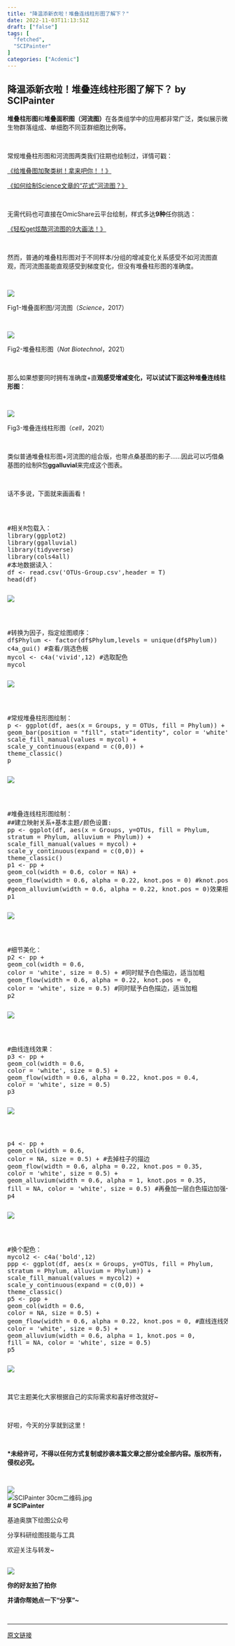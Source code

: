 ```yaml
---
title: "降温添新衣啦！堆叠连线柱形图了解下？"
date: 2022-11-03T11:13:51Z
draft: ["false"]
tags: [
  "fetched",
  "SCIPainter"
]
categories: ["Acdemic"]
---
```

降温添新衣啦！堆叠连线柱形图了解下？ by SCIPainter
------
<div><p data-mpa-powered-by="yiban.io"><span><strong><span>堆叠柱形图</span></strong></span><span>和</span><strong><span>堆叠面积图（河流图）</span></strong><span>在各类组学中的应用都非常广泛，类似展示微生物群落组成、单细胞不同亚群细胞比例等。</span></p><p><span><br></span></p><p><span>常规堆叠柱形图和河流图两类我们往期也绘制过，详情可戳：</span></p><p><a target="_blank" href="http://mp.weixin.qq.com/s?__biz=MzIyOTY3MDA3MA==&amp;mid=2247488042&amp;idx=1&amp;sn=48c7c221701edf07640aaba812baed86&amp;chksm=e8be7ff3dfc9f6e5534cd1c78080fe7082918c90a5f9f1feb2576f56e172061ea180f34d8f8b&amp;scene=21#wechat_redirect" textvalue="《给堆叠图加聚类树！拿来吧你！！》" linktype="text" imgurl="" imgdata="null" data-itemshowtype="0" tab="innerlink" data-linktype="2"><span>《给堆叠图加聚类树！拿来吧你！！》</span></a><span></span></p><p><a target="_blank" href="http://mp.weixin.qq.com/s?__biz=MzA5NzQzOTgzMw==&amp;mid=2650904454&amp;idx=1&amp;sn=24d1f6bd9502be2a6c7bf8a41fb886c2&amp;chksm=8b55eeb0bc2267a6564d4a261cf1e430d023d9f737e4ff42066864a8cd4145b5473ef304324f&amp;scene=21#wechat_redirect" textvalue="《如何绘制Science文章的“花式”河流图？》" linktype="text" imgurl="" imgdata="null" data-itemshowtype="0" tab="innerlink" data-linktype="2"><span>《如何绘制Science文章的“花式”河流图？》</span></a><span></span></p><p><span><br></span></p><p><span>无需代码也可直接在OmicShare云平台绘制，样式多达</span><strong><span>9种</span></strong><span>任你挑选：</span></p><p><a target="_blank" href="http://mp.weixin.qq.com/s?__biz=MzIyOTY3MDA3MA==&amp;mid=2247486969&amp;idx=1&amp;sn=7323b5b3fb27a5cdfafd1a20911c12ea&amp;chksm=e8be6020dfc9e9362e9f80b84f51fe584f660c236e4b77510b58fe42284719e44f2b63cb8701&amp;scene=21#wechat_redirect" textvalue="《轻松get炫酷河流图的9大画法！》" linktype="text" imgurl="" imgdata="null" data-itemshowtype="0" tab="innerlink" data-linktype="2"><span>《轻松get炫酷河流图的9大画法！》</span></a><span></span></p><p><br></p><p><span>然而，普通的堆叠柱形图对于不同样本/分组的增减变化关系感受不如河流图直观，而河流图虽能直观感受到梯度变化，但没有堆叠柱形图的准确度。</span></p><p><span><br></span></p><p><img data-ratio="0.5437743190661478" data-src="https://mmbiz.qpic.cn/sz_mmbiz_png/tgUVxVRjT6mwwEBfD4cgLZKXMOXJl3GuJicI2rt2QQ1veDPashd2GNIyshKIZrHdOKE2VZV4JuffwpFBaEfckQg/640?wx_fmt=png" data-type="png" data-w="1028" src="https://mmbiz.qpic.cn/sz_mmbiz_png/tgUVxVRjT6mwwEBfD4cgLZKXMOXJl3GuJicI2rt2QQ1veDPashd2GNIyshKIZrHdOKE2VZV4JuffwpFBaEfckQg/640?wx_fmt=png"></p><p><span>Fig1-堆叠面积图/河流图（<em>Science</em>，2017）</span></p><p><span><br></span></p><p><img data-ratio="0.64198606271777" data-src="https://mmbiz.qpic.cn/sz_mmbiz_png/tgUVxVRjT6mwwEBfD4cgLZKXMOXJl3GuZHh0SBAGBribCwAoQgrqYjt2B9R3icZibCq3oyKfYDkqhicbW2etd1QXZw/640?wx_fmt=png" data-type="png" data-w="1148" src="https://mmbiz.qpic.cn/sz_mmbiz_png/tgUVxVRjT6mwwEBfD4cgLZKXMOXJl3GuZHh0SBAGBribCwAoQgrqYjt2B9R3icZibCq3oyKfYDkqhicbW2etd1QXZw/640?wx_fmt=png"></p><p><span>Fig2-堆叠柱形图（<em>Nat Biotechnol</em>，2021）</span></p><p><span><br></span></p><p><span>那么如果想要同时拥有准确度+直</span><strong><span>观感受增减变化，可以试试下面这种堆叠连线柱形图</span></strong><span>：</span></p><p><span><br></span></p><p><img data-ratio="0.7576099210822999" data-src="https://mmbiz.qpic.cn/sz_mmbiz_png/tgUVxVRjT6mwwEBfD4cgLZKXMOXJl3GuNE5dlWoaWfGoWl8WXQq8Zf2ibs5SfrRCWMjwKw3u55CPGDCpX2H2eJw/640?wx_fmt=png" data-type="png" data-w="887" src="https://mmbiz.qpic.cn/sz_mmbiz_png/tgUVxVRjT6mwwEBfD4cgLZKXMOXJl3GuNE5dlWoaWfGoWl8WXQq8Zf2ibs5SfrRCWMjwKw3u55CPGDCpX2H2eJw/640?wx_fmt=png"></p><p><span>Fig3-堆叠连线柱形图（<em>cell</em>，2021）</span></p><p><span><br></span></p><p><span>类似普通堆叠柱形图+河流图的组合版，也带点桑基图的影子……因此可以巧借桑基图的绘制R包</span><strong><span>ggalluvial</span></strong><span>来完成这个图表。</span></p><p><span><br></span></p><p><span>话不多说，下面就来画画看！</span></p><p><br mpa-from-tpl="t"></p><section data-mpa-preserve-tpl-color="t" data-mpa-template="t" mpa-preserve="t" mpa-from-tpl="t"><pre><p><span>#相关R包载入：</span><br mpa-from-tpl="t"><span>library</span>(ggplot2)<br mpa-from-tpl="t"><span>library</span>(ggalluvial)<br mpa-from-tpl="t"><span>library</span>(tidyverse)<br mpa-from-tpl="t"><span>library</span>(cols4all)<br mpa-from-tpl="t"><span>#本地数据读入：</span><br mpa-from-tpl="t"><span>df</span> &lt;- read.csv('OTUs-Group.csv',header = T)<br mpa-from-tpl="t"><span>head</span>(df)</p></pre></section><p><img data-ratio="0.3054448871181939" data-src="https://mmbiz.qpic.cn/sz_mmbiz_png/tgUVxVRjT6mwwEBfD4cgLZKXMOXJl3Guh03IdWibX1fmmLvHJicdjSNsibaZR9ZmE3lwib9tVHnVmRlxnjFlldlZibA/640?wx_fmt=png" data-type="png" data-w="753" src="https://mmbiz.qpic.cn/sz_mmbiz_png/tgUVxVRjT6mwwEBfD4cgLZKXMOXJl3Guh03IdWibX1fmmLvHJicdjSNsibaZR9ZmE3lwib9tVHnVmRlxnjFlldlZibA/640?wx_fmt=png"></p><p><br mpa-from-tpl="t"></p><section data-mpa-preserve-tpl-color="t" data-mpa-template="t" mpa-preserve="t" mpa-from-tpl="t"><pre><p><span>#转换为因子，指定绘图顺序：</span><br mpa-from-tpl="t"><span>df</span>$Phylum &lt;- factor(df$Phylum,levels = unique(df$Phylum))<br mpa-from-tpl="t"><span>c4a_gui</span>() <span>#查看/挑选色板</span><br mpa-from-tpl="t"><span>mycol</span> &lt;- c4a('vivid',12) <span>#选取配色</span><br mpa-from-tpl="t"><span>mycol</span></p></pre></section><p><img data-ratio="0.07263922518159806" data-src="https://mmbiz.qpic.cn/sz_mmbiz_png/tgUVxVRjT6mwwEBfD4cgLZKXMOXJl3GuEOCJnmwnm2uoKIDQK7iaKAtwJ7Xa8TXcyoiafZ0a5Jk9a0RjHDfAzV7Q/640?wx_fmt=png" data-type="png" data-w="1239" src="https://mmbiz.qpic.cn/sz_mmbiz_png/tgUVxVRjT6mwwEBfD4cgLZKXMOXJl3GuEOCJnmwnm2uoKIDQK7iaKAtwJ7Xa8TXcyoiafZ0a5Jk9a0RjHDfAzV7Q/640?wx_fmt=png"></p><p><br mpa-from-tpl="t"></p><section data-mpa-preserve-tpl-color="t" data-mpa-template="t" mpa-preserve="t" mpa-from-tpl="t"><pre><p><span>#常规堆叠柱形图绘制：</span><br mpa-from-tpl="t"><span>p</span> &lt;- ggplot(df, aes(x = Groups, y = OTUs, fill = Phylum)) +<br mpa-from-tpl="t"><span>geom_bar</span>(position = <span>"fill"</span>, stat=<span>"identity"</span>, color = 'white', alpha = 1, width = 0.95) +<br mpa-from-tpl="t"><span>scale_fill_manual</span>(values = mycol) +<br mpa-from-tpl="t"><span>scale_y_continuous</span>(expand = c(0,0)) +<br mpa-from-tpl="t"><span>theme_classic</span>()<br mpa-from-tpl="t"><span>p</span></p></pre></section><p><img data-ratio="0.8361581920903954" data-src="https://mmbiz.qpic.cn/sz_mmbiz_png/tgUVxVRjT6mwwEBfD4cgLZKXMOXJl3GueqyXufOkicN6Lw18DFppsm3qwQK5mXmAAyJkfdt5vlXDIEwaDTLcB9w/640?wx_fmt=png" data-type="png" data-w="1416" src="https://mmbiz.qpic.cn/sz_mmbiz_png/tgUVxVRjT6mwwEBfD4cgLZKXMOXJl3GueqyXufOkicN6Lw18DFppsm3qwQK5mXmAAyJkfdt5vlXDIEwaDTLcB9w/640?wx_fmt=png"></p><p><br mpa-from-tpl="t"></p><section data-mpa-preserve-tpl-color="t" data-mpa-template="t" mpa-preserve="t" mpa-from-tpl="t"><pre><p><span>#堆叠连线柱形图绘制：</span><br mpa-from-tpl="t"><span>##建立映射关系+基本主题/颜色设置:</span><br mpa-from-tpl="t"><span>pp</span> &lt;- ggplot(df, aes(x = Groups, y=OTUs, fill = Phylum,<br mpa-from-tpl="t"><span>stratum</span> = Phylum, alluvium = Phylum)) +<br mpa-from-tpl="t"><span>scale_fill_manual</span>(values = mycol) +<br mpa-from-tpl="t"><span>scale_y_continuous</span>(expand = c(0,0)) +<br mpa-from-tpl="t"><span>theme_classic</span>()<br mpa-from-tpl="t"><span>p1</span> &lt;- pp +<br mpa-from-tpl="t"><span>geom_col</span>(width = 0.6, color = NA) +<br mpa-from-tpl="t"><span>geom_flow</span>(width = 0.6, alpha = 0.22, knot.pos = 0) <span>#knot.pos控制连线的曲直，等于0时为直线连线；</span><br mpa-from-tpl="t"><span>#geom_alluvium(width = 0.6, alpha = 0.22, knot.pos = 0)效果相同</span><br mpa-from-tpl="t"><span>p1</span></p></pre></section><p><img data-ratio="0.8361581920903954" data-src="https://mmbiz.qpic.cn/sz_mmbiz_png/tgUVxVRjT6mwwEBfD4cgLZKXMOXJl3Gu69gnBVAC9rI8KFXohibjlDf5SZgAOSrfpagmuvaZdsPQHDuxHdHUmYA/640?wx_fmt=png" data-type="png" data-w="1416" src="https://mmbiz.qpic.cn/sz_mmbiz_png/tgUVxVRjT6mwwEBfD4cgLZKXMOXJl3Gu69gnBVAC9rI8KFXohibjlDf5SZgAOSrfpagmuvaZdsPQHDuxHdHUmYA/640?wx_fmt=png"></p><p><br mpa-from-tpl="t"></p><section data-mpa-preserve-tpl-color="t" data-mpa-template="t" mpa-preserve="t" mpa-from-tpl="t"><pre><p><span>#细节美化：</span><br mpa-from-tpl="t"><span>p2</span> &lt;- pp +<br mpa-from-tpl="t"><span>geom_col</span>(width = 0.6,<br mpa-from-tpl="t"><span>color</span> = 'white', size = 0.5) + <span>#同时赋予白色描边，适当加粗</span><br mpa-from-tpl="t"><span>geom_flow</span>(width = 0.6, alpha = 0.22, knot.pos = 0,<br mpa-from-tpl="t"><span>color</span> = 'white', size = 0.5)<span> #同时赋予白色描边，适当加粗</span><br mpa-from-tpl="t"><span>p2</span></p></pre></section><p><img data-ratio="0.8361581920903954" data-src="https://mmbiz.qpic.cn/sz_mmbiz_png/tgUVxVRjT6mwwEBfD4cgLZKXMOXJl3GuiaGiatCBANkuOTI6k0f0libwvmVeF4NrP54MljJjWiaUpoD4wufMR2ChKA/640?wx_fmt=png" data-type="png" data-w="1416" src="https://mmbiz.qpic.cn/sz_mmbiz_png/tgUVxVRjT6mwwEBfD4cgLZKXMOXJl3GuiaGiatCBANkuOTI6k0f0libwvmVeF4NrP54MljJjWiaUpoD4wufMR2ChKA/640?wx_fmt=png"></p><p><br mpa-from-tpl="t"></p><section data-mpa-preserve-tpl-color="t" data-mpa-template="t" mpa-preserve="t" mpa-from-tpl="t"><pre><p><span>#曲线连线效果：</span><br mpa-from-tpl="t"><span>p3</span> &lt;- pp +<br mpa-from-tpl="t"><span>geom_col</span>(width = 0.6,<br mpa-from-tpl="t"><span>color</span> = 'white', size = 0.5) +<br mpa-from-tpl="t"><span>geom_flow</span>(width = 0.6, alpha = 0.22, knot.pos = 0.4,<br mpa-from-tpl="t"><span>color</span> = 'white', size = 0.5)<br mpa-from-tpl="t"><span>p3</span></p></pre></section><p><img data-ratio="0.8361581920903954" data-src="https://mmbiz.qpic.cn/sz_mmbiz_png/tgUVxVRjT6mwwEBfD4cgLZKXMOXJl3Guz3zlenQKpxv6qeicZoy6YuKPecf0Jibz5Euec2qotG0KZLHdX7yZvTrg/640?wx_fmt=png" data-type="png" data-w="1416" src="https://mmbiz.qpic.cn/sz_mmbiz_png/tgUVxVRjT6mwwEBfD4cgLZKXMOXJl3Guz3zlenQKpxv6qeicZoy6YuKPecf0Jibz5Euec2qotG0KZLHdX7yZvTrg/640?wx_fmt=png"></p><p><br mpa-from-tpl="t"></p><section data-mpa-preserve-tpl-color="t" data-mpa-template="t" mpa-preserve="t" mpa-from-tpl="t"><pre><p><span>p4</span> &lt;- pp +<br mpa-from-tpl="t"><span>geom_col</span>(width = 0.6,<br mpa-from-tpl="t"><span>color</span> = NA, size = 0.5) +<span> #去掉柱子的描边</span><br mpa-from-tpl="t"><span>geom_flow</span>(width = 0.6, alpha = 0.22, knot.pos = 0.35,<br mpa-from-tpl="t"><span>color</span> = 'white', size = 0.5) +<br mpa-from-tpl="t"><span>geom_alluvium</span>(width = 0.6, alpha = 1, knot.pos = 0.35,<br mpa-from-tpl="t"><span>fill</span> = NA, color = 'white', size = 0.5) <span>#再叠加一层白色描边加强一下效果</span><br mpa-from-tpl="t"><span>p4</span></p></pre></section><p><img data-ratio="0.8361581920903954" data-src="https://mmbiz.qpic.cn/sz_mmbiz_png/tgUVxVRjT6mwwEBfD4cgLZKXMOXJl3GuljibReMS5nNxScqyu4q5JptfmP8YSD47MlIz9OrRQotfMOoARXHB2FA/640?wx_fmt=png" data-type="png" data-w="1416" src="https://mmbiz.qpic.cn/sz_mmbiz_png/tgUVxVRjT6mwwEBfD4cgLZKXMOXJl3GuljibReMS5nNxScqyu4q5JptfmP8YSD47MlIz9OrRQotfMOoARXHB2FA/640?wx_fmt=png"></p><p><br mpa-from-tpl="t"></p><section data-mpa-preserve-tpl-color="t" data-mpa-template="t" mpa-preserve="t" mpa-from-tpl="t"><pre><p><span>#换个配色：</span><br mpa-from-tpl="t"><span>mycol2</span> &lt;- c4a('bold',12)<br mpa-from-tpl="t"><span>ppp</span> &lt;- ggplot(df, aes(x = Groups, y=OTUs, fill = Phylum,<br mpa-from-tpl="t"><span>stratum</span> = Phylum, alluvium = Phylum)) +<br mpa-from-tpl="t"><span>scale_fill_manual</span>(values = mycol2) +<br mpa-from-tpl="t"><span>scale_y_continuous</span>(expand = c(0,0)) +<br mpa-from-tpl="t"><span>theme_classic</span>()<br mpa-from-tpl="t"><span>p5</span> &lt;- ppp +<br mpa-from-tpl="t"><span>geom_col</span>(width = 0.6,<br mpa-from-tpl="t"><span>color</span> = NA, size = 0.5) +<br mpa-from-tpl="t"><span>geom_flow</span>(width = 0.6, alpha = 0.22, knot.pos = 0, <span>#直线连线效果</span><br mpa-from-tpl="t"><span>color</span> = 'white', size = 0.5) +<br mpa-from-tpl="t"><span>geom_alluvium</span>(width = 0.6, alpha = 1, knot.pos = 0,<br mpa-from-tpl="t"><span>fill</span> = NA, color = 'white', size = 0.5)<br mpa-from-tpl="t"><span>p5</span></p></pre></section><p><img data-ratio="0.8361581920903954" data-src="https://mmbiz.qpic.cn/sz_mmbiz_png/tgUVxVRjT6mwwEBfD4cgLZKXMOXJl3GuIfCYEG8EC4iaYbuYaVQb3P733xDvTiaFKia2p2YRgQyZN3a3tDqBxSbLQ/640?wx_fmt=png" data-type="png" data-w="1416" src="https://mmbiz.qpic.cn/sz_mmbiz_png/tgUVxVRjT6mwwEBfD4cgLZKXMOXJl3GuIfCYEG8EC4iaYbuYaVQb3P733xDvTiaFKia2p2YRgQyZN3a3tDqBxSbLQ/640?wx_fmt=png"></p><p><br></p><p><span>其它主题美化大家根据自己的实际需求和喜好修改就好~</span></p><p><span><br></span></p><p><span>好啦，今天的分享就到这里！</span></p><p><span><br></span></p><p><span><strong><span>*未经许可，不得以任何方式复制或抄袭本篇文章之部分或全部内容。版权所有，侵权必究。</span></strong></span></p><p><span><br></span></p><section data-role="outer" label="Powered by 135editor.com"><section data-tools="135编辑器" data-id="105648"><section><section data-role="outer" label="Powered by 135editor.com"><section data-role="paragraph"><section data-role="outer" label="Powered by 135editor.com"><section data-tools="135编辑器" data-id="105648"><section><section><img data-ratio="0.8928571428571429" data-src="https://mmbiz.qpic.cn/sz_mmbiz_png/tgUVxVRjT6kCKJYcEqEIfoJYG621mPJE8VibmibGU0Jxic9iabARVRH0FT6BNE8VAglWFXBPibFAU7a6tWGibSs8wyUg/640?wx_fmt=png" data-type="png" data-w="41" data-width="100%" src="https://mmbiz.qpic.cn/sz_mmbiz_png/tgUVxVRjT6kCKJYcEqEIfoJYG621mPJE8VibmibGU0Jxic9iabARVRH0FT6BNE8VAglWFXBPibFAU7a6tWGibSs8wyUg/640?wx_fmt=png"></section><section><section><section data-width="35%"><section><section data-width="100%"><img data-ratio="1" data-src="https://mmbiz.qpic.cn/sz_mmbiz_jpg/tgUVxVRjT6kCKJYcEqEIfoJYG621mPJEv5etCBwHicqbEPwnVrkpaasxqaVibM4mT2JdIuN6yTlYWDD4mL5A427A/640?wx_fmt=jpeg" data-type="jpeg" data-w="860" data-width="100%" title="SCIPainter 30cm二维码.jpg" src="https://mmbiz.qpic.cn/sz_mmbiz_jpg/tgUVxVRjT6kCKJYcEqEIfoJYG621mPJEv5etCBwHicqbEPwnVrkpaasxqaVibM4mT2JdIuN6yTlYWDD4mL5A427A/640?wx_fmt=jpeg"></section></section></section><section data-width="50%"><section><section data-brushtype="text"><strong># SCIPainter</strong></section><section data-brushtype="text" hm_fix="361:593"><p>基迪奥旗下绘图公众号</p><p>分享科研绘图技能与工具</p><p>欢迎关注与转发~</p></section></section></section></section></section></section></section></section></section></section><section><br></section></section></section><section data-role="paragraph"><section><section powered-by="xiumi.us"><section><section powered-by="xiumi.us"><section><img data-ratio="1" data-src="https://mmbiz.qpic.cn/sz_mmbiz_gif/tgUVxVRjT6kCKJYcEqEIfoJYG621mPJEgMd0aMPtmrDjiaX8sBhfhicVteeHf1JicexSpUbS3fdS9SiboUVN7guaPw/640?wx_fmt=gif" data-type="gif" data-w="400" src="https://mmbiz.qpic.cn/sz_mmbiz_gif/tgUVxVRjT6kCKJYcEqEIfoJYG621mPJEgMd0aMPtmrDjiaX8sBhfhicVteeHf1JicexSpUbS3fdS9SiboUVN7guaPw/640?wx_fmt=gif"></section></section></section><section><section powered-by="xiumi.us"><section><p><span><strong>你的好友拍了拍你</strong></span></p><p><span><strong>并请你帮她点一下</strong></span><span><strong><span>“分享”</span></strong></span><span><strong><span>~</span></strong></span></p></section></section></section></section></section><p><br></p></section></section><p><mp-style-type data-value="3"></mp-style-type></p></div>  
<hr>
<a href="https://mp.weixin.qq.com/s/mLv_lbsFWjn428sZboVBvQ",target="_blank" rel="noopener noreferrer">原文链接</a>
